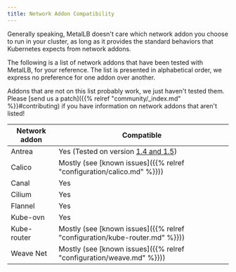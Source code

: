 ```yaml
---
title: Network Addon Compatibility
---
```


Generally speaking, MetalLB doesn't care which network addon you
choose to run in your cluster, as long as it provides the standard
behaviors that Kubernetes expects from network addons.

The following is a list of network addons that have been tested with
MetalLB, for your reference. The list is presented in alphabetical
order, we express no preference for one addon over another.

Addons that are not on this list probably work, we just haven't tested
them. Please
[send us a patch]({{% relref "community/_index.md" %}}#contributing) if you
have information on network addons that aren't listed!

Network addon | Compatible
--------------|---------------
Antrea        | Yes (Tested on version [1.4 and 1.5](https://github.com/jayunit100/k8sprototypes/tree/master/kind/metallb-antrea))
Calico        | Mostly (see [known issues]({{% relref "configuration/calico.md" %}}))
Canal         | Yes
Cilium        | Yes
Flannel       | Yes
Kube-ovn      | Yes
Kube-router   | Mostly (see [known issues]({{% relref "configuration/kube-router.md" %}}))
Weave Net     | Mostly (see [known issues]({{% relref "configuration/weave.md" %}}))


